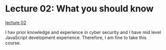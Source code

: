 # Lecture 02: What you should know

[lecture 02](https://www.linkedin.com/learning/foundational-javascript-security/what-you-should-know?autoSkip=true&resume=false&u=93622354)

I hav prior knowledge and experience in cyber security and I have mid level JavaScript development experience. Therefore, I am fine to take this course.
